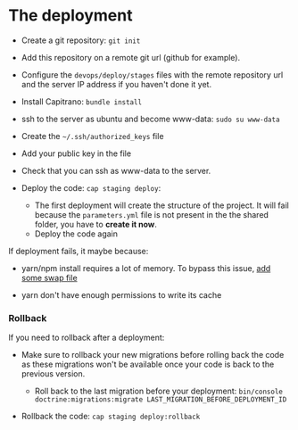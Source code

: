 # The deployment

- Create a git repository: `git init`

- Add this repository on a remote git url (github for example).

- Configure the `devops/deploy/stages` files with the remote repository url and the server IP address if you haven't done it yet.

- Install Capitrano: `bundle install`

- ssh to the server as ubuntu and become www-data: `sudo su www-data`

- Create the `~/.ssh/authorized_keys` file

- Add your public key in the file

- Check that you can ssh as www-data to the server.

- Deploy the code: `cap staging deploy`:
  - The first deployment will create the structure of the project. It will fail because the `parameters.yml` file is not present in the the shared folder, you have to **create it now**.
  - Deploy the code again

If deployment fails, it maybe because:

- yarn/npm install requires a lot of memory. To bypass this issue, [add some swap file](https://www.cyberciti.biz/faq/linux-add-a-swap-file-howto/)

- yarn don't have enough permissions to write its cache

### Rollback

If you need to rollback after a deployment:

- Make sure to rollback your new migrations before rolling back the code as these migrations won't be available once your code is back to the previous version.
  - Roll back to the last migration before your deployment:  `bin/console doctrine:migrations:migrate LAST_MIGRATION_BEFORE_DEPLOYMENT_ID`

- Rollback the code: `cap staging deploy:rollback`
